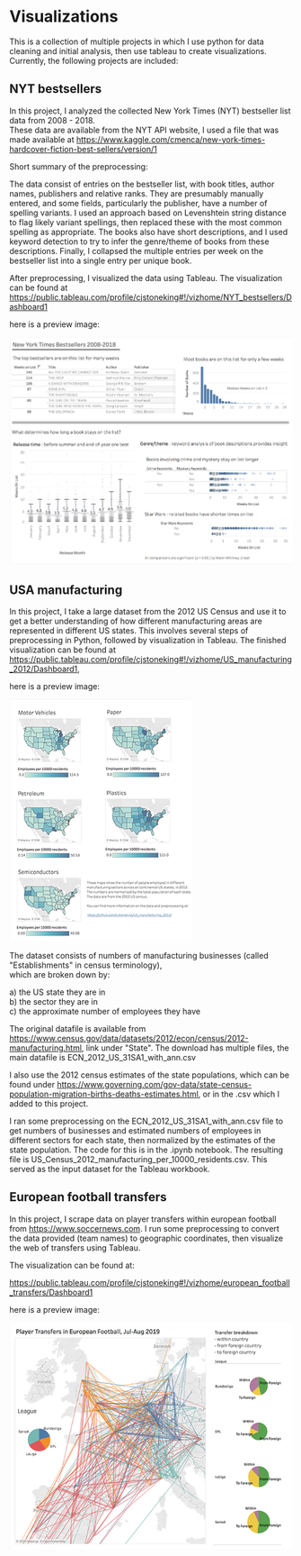 # Visualizations


This is a collection of multiple projects in which I use python for data cleaning and initial analysis, then use tableau to create
visualizations. Currently, the following projects are included: 

## NYT bestsellers

In this project, I analyzed the collected New York Times (NYT) bestseller list data from 2008 - 2018.  
These data are available from the NYT API website, I used a file that was made available at https://www.kaggle.com/cmenca/new-york-times-hardcover-fiction-best-sellers/version/1

Short summary of the preprocessing:

The data consist of entries on the bestseller list, with book titles, author names, publishers and relative ranks. They are presumably manually entered, and some fields, particularly the publisher, have a number of spelling variants. I used an approach based on Levenshtein string distance to flag likely variant spellings, then replaced these with the most common spelling as appropriate. 
The books also have short descriptions, and I used keyword detection to try to infer the genre/theme of books from these descriptions. 
Finally, I collapsed the multiple entries per week on the bestseller list into a single entry per unique book.

After preprocessing, I visualized the data using Tableau. The visualization can be found at https://public.tableau.com/profile/cjstoneking#!/vizhome/NYT_bestsellers/Dashboard1

here is a preview image:


![NYT_bestsellers](NYT_bestsellers/NYT_bestsellers_image.png?raw=true)


## USA manufacturing

In this project, I take a large dataset from the 2012 US Census and use it to get a better understanding of how different manufacturing areas are represented in different US states. This involves several steps of preprocessing in Python, followed by visualization in Tableau.  The finished visualization can be found at https://public.tableau.com/profile/cjstoneking#!/vizhome/US_manufacturing_2012/Dashboard1, 

here is a preview image:

![tableau_USA_manufacturing](USA_manufacturing/usa_manufacturing_small.png?raw=true)



The dataset consists of numbers of manufacturing businesses (called "Establishments" in census terminology),  
which are broken down by:  

a) the US state they are in\
b) the sector they are in\
c) the approximate number of employees they have

The original datafile is available from https://www.census.gov/data/datasets/2012/econ/census/2012-manufacturing.html, link under "State". The download has multiple files, the main datafile is ECN_2012_US_31SA1_with_ann.csv

I also use the 2012 census estimates of the state populations, which can be found under https://www.governing.com/gov-data/state-census-population-migration-births-deaths-estimates.html, or in the .csv which I added to this project.

I ran some preprocessing on the ECN_2012_US_31SA1_with_ann.csv file to get numbers of businesses and estimated numbers of employees in different sectors for each state, then normalized by the estimates of the state population. The code for this is in the .ipynb notebook. The resulting file is US_Census_2012_manufacturing_per_10000_residents.csv.  This served as the input dataset for the Tableau workbook.



## European football transfers

In this project, I scrape data on player transfers within european football from https://www.soccernews.com.
I run some preprocessing to convert the data provided (team names) to geographic coordinates, then visualize the web of transfers using Tableau.

The visualization can be found at:

https://public.tableau.com/profile/cjstoneking#!/vizhome/european_football_transfers/Dashboard1

here is a preview image:

![tableau_euro_football](european_football_transfers/euro_football_small.png?raw=true)



